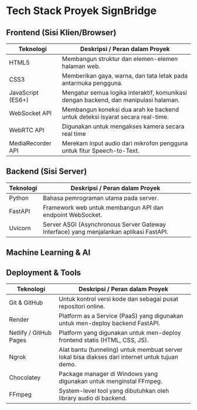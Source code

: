 # Tech Stack Proyek SignBridge

## Frontend (Sisi Klien/Browser)

| Teknologi               | Deskripsi / Peran dalam Proyek |
|-------------------------|--------------------------------|
| HTML5                   | Membangun struktur dan elemen-elemen halaman web. |
| CSS3                    | Memberikan gaya, warna, dan tata letak pada antarmuka pengguna. |
| JavaScript (ES6+)       | Mengatur semua logika interaktif, komunikasi dengan backend, dan manipulasi halaman. |
| WebSocket API           | Membangun koneksi dua arah ke backend untuk deteksi isyarat secara real-time. |
| WebRTC API              | Digunakan untuk mengakses kamera secara real time |
| MediaRecorder API       | Merekam input audio dari mikrofon pengguna untuk fitur Speech-to-Text. |

## Backend (Sisi Server)

| Teknologi               | Deskripsi / Peran dalam Proyek |
|-------------------------|--------------------------------|
| Python                  | Bahasa pemrograman utama pada server. |
| FastAPI                 | Framework web untuk membangun API dan endpoint WebSocket. |
| Uvicorn                 | Server ASGI (Asynchronous Server Gateway Interface) yang menjalankan aplikasi FastAPI. |

## Machine Learning & AI

## Deployment & Tools

| Teknologi               | Deskripsi / Peran dalam Proyek |
|-------------------------|--------------------------------|
| Git & GitHub            | Untuk kontrol versi kode dan sebagai pusat repositori online. |
| Render                  | Platform as a Service (PaaS) yang digunakan untuk men-deploy backend FastAPI. |
| Netlify / GitHub Pages  | Platform yang digunakan untuk men-deploy frontend statis (HTML, CSS, JS). |
| Ngrok                   | Alat bantu (tunneling) untuk membuat server lokal bisa diakses dari internet untuk tujuan demo. |
| Chocolatey              | Package manager di Windows yang digunakan untuk menginstal FFmpeg. |
| FFmpeg                  | System-level tool yang dibutuhkan oleh library audio di backend. |

